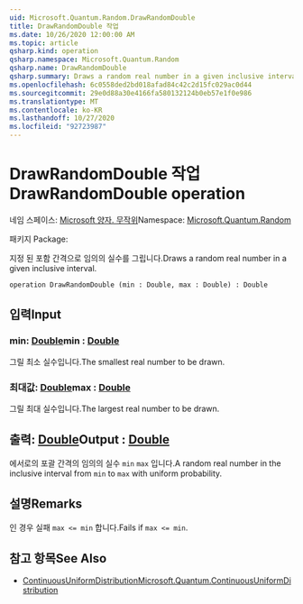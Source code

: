```yaml
---
uid: Microsoft.Quantum.Random.DrawRandomDouble
title: DrawRandomDouble 작업
ms.date: 10/26/2020 12:00:00 AM
ms.topic: article
qsharp.kind: operation
qsharp.namespace: Microsoft.Quantum.Random
qsharp.name: DrawRandomDouble
qsharp.summary: Draws a random real number in a given inclusive interval.
ms.openlocfilehash: 6c0558ded2bd018afad84c42c2d15fc029ac0d44
ms.sourcegitcommit: 29e0d88a30e4166fa580132124b0eb57e1f0e986
ms.translationtype: MT
ms.contentlocale: ko-KR
ms.lasthandoff: 10/27/2020
ms.locfileid: "92723987"
---
```

# <a name="drawrandomdouble-operation"></a><span data-ttu-id="934b9-102">DrawRandomDouble 작업</span><span class="sxs-lookup"><span data-stu-id="934b9-102">DrawRandomDouble operation</span></span>

<span data-ttu-id="934b9-103">네임 스페이스: [Microsoft 양자. 무작위](xref:Microsoft.Quantum.Random)</span><span class="sxs-lookup"><span data-stu-id="934b9-103">Namespace: [Microsoft.Quantum.Random](xref:Microsoft.Quantum.Random)</span></span>

<span data-ttu-id="934b9-104">패키지 [](https://nuget.org/packages/)</span><span class="sxs-lookup"><span data-stu-id="934b9-104">Package: [](https://nuget.org/packages/)</span></span>


<span data-ttu-id="934b9-105">지정 된 포함 간격으로 임의의 실수를 그립니다.</span><span class="sxs-lookup"><span data-stu-id="934b9-105">Draws a random real number in a given inclusive interval.</span></span>

```qsharp
operation DrawRandomDouble (min : Double, max : Double) : Double
```


## <a name="input"></a><span data-ttu-id="934b9-106">입력</span><span class="sxs-lookup"><span data-stu-id="934b9-106">Input</span></span>

### <a name="min--double"></a><span data-ttu-id="934b9-107">min: [Double](xref:microsoft.quantum.lang-ref.double)</span><span class="sxs-lookup"><span data-stu-id="934b9-107">min : [Double](xref:microsoft.quantum.lang-ref.double)</span></span>

<span data-ttu-id="934b9-108">그릴 최소 실수입니다.</span><span class="sxs-lookup"><span data-stu-id="934b9-108">The smallest real number to be drawn.</span></span>


### <a name="max--double"></a><span data-ttu-id="934b9-109">최대값: [Double](xref:microsoft.quantum.lang-ref.double)</span><span class="sxs-lookup"><span data-stu-id="934b9-109">max : [Double](xref:microsoft.quantum.lang-ref.double)</span></span>

<span data-ttu-id="934b9-110">그릴 최대 실수입니다.</span><span class="sxs-lookup"><span data-stu-id="934b9-110">The largest real number to be drawn.</span></span>



## <a name="output--double"></a><span data-ttu-id="934b9-111">출력: [Double](xref:microsoft.quantum.lang-ref.double)</span><span class="sxs-lookup"><span data-stu-id="934b9-111">Output : [Double](xref:microsoft.quantum.lang-ref.double)</span></span>

<span data-ttu-id="934b9-112">에서로의 포괄 간격의 임의의 실수 `min` `max` 입니다.</span><span class="sxs-lookup"><span data-stu-id="934b9-112">A random real number in the inclusive interval from `min` to `max` with uniform probability.</span></span>

## <a name="remarks"></a><span data-ttu-id="934b9-113">설명</span><span class="sxs-lookup"><span data-stu-id="934b9-113">Remarks</span></span>

<span data-ttu-id="934b9-114">인 경우 실패 `max <= min` 합니다.</span><span class="sxs-lookup"><span data-stu-id="934b9-114">Fails if `max <= min`.</span></span>

## <a name="see-also"></a><span data-ttu-id="934b9-115">참고 항목</span><span class="sxs-lookup"><span data-stu-id="934b9-115">See Also</span></span>

- [<span data-ttu-id="934b9-116">ContinuousUniformDistribution</span><span class="sxs-lookup"><span data-stu-id="934b9-116">Microsoft.Quantum.ContinuousUniformDistribution</span></span>](xref:Microsoft.Quantum.ContinuousUniformDistribution)
